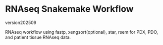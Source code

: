 # RNAseq Snakemake Workflow

version202509

RNAseq workflow using fastp, xengsort(optional), star, rsem for PDX, PDO, and patient tissue RNAseq data.
